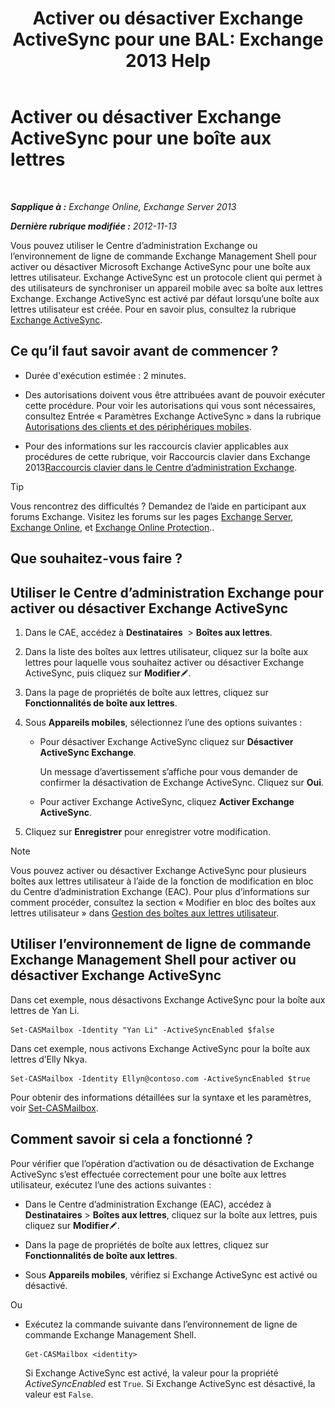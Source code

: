 ﻿---
title: 'Activer ou désactiver Exchange ActiveSync pour une BAL: Exchange 2013 Help'
TOCTitle: Activer ou désactiver Exchange ActiveSync pour une boîte aux lettres
ms:assetid: dcf7c05b-b1b9-4b0f-800d-fec9f2ddc9e4
ms:mtpsurl: https://technet.microsoft.com/fr-fr/library/Bb124809(v=EXCHG.150)
ms:contentKeyID: 50555502
ms.date: 04/24/2018
mtps_version: v=EXCHG.150
ms.translationtype: HT
---

# Activer ou désactiver Exchange ActiveSync pour une boîte aux lettres

 

_**Sapplique à :** Exchange Online, Exchange Server 2013_

_**Dernière rubrique modifiée :** 2012-11-13_

Vous pouvez utiliser le Centre d’administration Exchange ou l’environnement de ligne de commande Exchange Management Shell pour activer ou désactiver Microsoft Exchange ActiveSync pour une boîte aux lettres utilisateur. Exchange ActiveSync est un protocole client qui permet à des utilisateurs de synchroniser un appareil mobile avec sa boîte aux lettres Exchange. Exchange ActiveSync est activé par défaut lorsqu’une boîte aux lettres utilisateur est créée. Pour en savoir plus, consultez la rubrique [Exchange ActiveSync](exchange-activesync-exchange-2013-help.md).

## Ce qu’il faut savoir avant de commencer ?

  - Durée d'exécution estimée : 2 minutes.

  - Des autorisations doivent vous être attribuées avant de pouvoir exécuter cette procédure. Pour voir les autorisations qui vous sont nécessaires, consultez Entrée « Paramètres Exchange ActiveSync » dans la rubrique [Autorisations des clients et des périphériques mobiles](clients-and-mobile-devices-permissions-exchange-2013-help.md).

  - Pour des informations sur les raccourcis clavier applicables aux procédures de cette rubrique, voir Raccourcis clavier dans Exchange 2013[Raccourcis clavier dans le Centre d’administration Exchange](keyboard-shortcuts-in-the-exchange-admin-center-exchange-online-protection-help.md).

> [!TIP]
> Vous rencontrez des difficultés ? Demandez de l’aide en participant aux forums Exchange. Visitez les forums sur les pages <a href="https://go.microsoft.com/fwlink/p/?linkid=60612">Exchange Server</a>, <a href="https://go.microsoft.com/fwlink/p/?linkid=267542">Exchange Online</a>, et <a href="https://go.microsoft.com/fwlink/p/?linkid=285351">Exchange Online Protection</a>..


## Que souhaitez-vous faire ?

## Utiliser le Centre d’administration Exchange pour activer ou désactiver Exchange ActiveSync

1.  Dans le CAE, accédez à **Destinataires**  \> **Boîtes aux lettres**.

2.  Dans la liste des boîtes aux lettres utilisateur, cliquez sur la boîte aux lettres pour laquelle vous souhaitez activer ou désactiver Exchange ActiveSync, puis cliquez sur **Modifier**![Icône Modifier](images/Bb124582.6f53ccb2-1f13-4c02-bea0-30690e6ea71d(EXCHG.150).gif "Icône Modifier").

3.  Dans la page de propriétés de boîte aux lettres, cliquez sur **Fonctionnalités de boîte aux lettres**.

4.  Sous **Appareils mobiles**, sélectionnez l’une des options suivantes :
    
      - Pour désactiver Exchange ActiveSync cliquez sur **Désactiver ActiveSync Exchange**.
        
        Un message d’avertissement s’affiche pour vous demander de confirmer la désactivation de Exchange ActiveSync. Cliquez sur **Oui**.
    
      - Pour activer Exchange ActiveSync, cliquez **Activer Exchange ActiveSync**.

5.  Cliquez sur **Enregistrer** pour enregistrer votre modification.

> [!NOTE]
> Vous pouvez activer ou désactiver Exchange ActiveSync pour plusieurs boîtes aux lettres utilisateur à l’aide de la fonction de modification en bloc du Centre d’administration Exchange (EAC). Pour plus d’informations sur comment procéder, consultez la section « Modifier en bloc des boîtes aux lettres utilisateur » dans <a href="manage-user-mailboxes-exchange-2013-help.md">Gestion des boîtes aux lettres utilisateur</a>.


## Utiliser l’environnement de ligne de commande Exchange Management Shell pour activer ou désactiver Exchange ActiveSync

Dans cet exemple, nous désactivons Exchange ActiveSync pour la boîte aux lettres de Yan Li.

    Set-CASMailbox -Identity "Yan Li" -ActiveSyncEnabled $false

Dans cet exemple, nous activons Exchange ActiveSync pour la boîte aux lettres d’Elly Nkya.

    Set-CASMailbox -Identity Ellyn@contoso.com -ActiveSyncEnabled $true

Pour obtenir des informations détaillées sur la syntaxe et les paramètres, voir [Set-CASMailbox](https://technet.microsoft.com/fr-fr/library/bb125264\(v=exchg.150\)).

## Comment savoir si cela a fonctionné ?

Pour vérifier que l’opération d’activation ou de désactivation de Exchange ActiveSync s’est effectuée correctement pour une boîte aux lettres utilisateur, exécutez l’une des actions suivantes :

  - Dans le Centre d’administration Exchange (EAC), accédez à **Destinataires** \> **Boîtes aux lettres**, cliquez sur la boîte aux lettres, puis cliquez sur **Modifier**![Icône Modifier](images/Bb124582.6f53ccb2-1f13-4c02-bea0-30690e6ea71d(EXCHG.150).gif "Icône Modifier").

  - Dans la page de propriétés de boîte aux lettres, cliquez sur **Fonctionnalités de boîte aux lettres**.

  - Sous **Appareils mobiles**, vérifiez si Exchange ActiveSync est activé ou désactivé.

Ou

  - Exécutez la commande suivante dans l’environnement de ligne de commande Exchange Management Shell.
    
        Get-CASMailbox <identity>
    
    Si Exchange ActiveSync est activé, la valeur pour la propriété *ActiveSyncEnabled* est `True`. Si Exchange ActiveSync est désactivé, la valeur est `False`.

